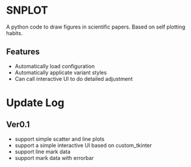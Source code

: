 # SNPLOT
A python code to draw figures in scientific papers. Based on self plotting habits.

## Features
- Automatically load configuration
- Automatically applicate variant styles
- Can call interactive UI to do detailed adjustment

# Update Log
## Ver0.1
- support simple scatter and line plots
- support a simple interactive UI based on custom_tkinter
- support line mark data
- support mark data with errorbar
